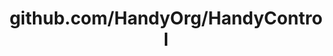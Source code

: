---
layout: post
title: github.com/HandyOrg/HandyControl
categories: link
tags: [انگلیسی, برنامه‌نویسی]
---